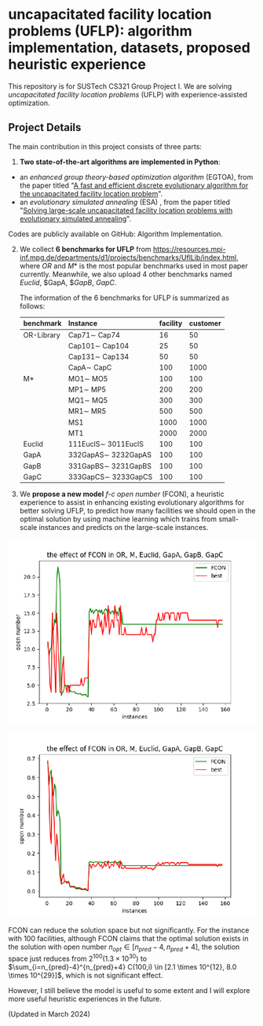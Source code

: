 # uncapacitated facility location problems (UFLP): algorithm implementation, datasets, proposed heuristic experience
This repository is for SUSTech CS321 Group Project Ⅰ. We are solving *uncapacitated facility location problems* (UFLP) with experience-assisted optimization. 

## Project Details

The main contribution in this project consists of three parts:

1. **Two state-of-the-art algorithms are implemented in Python**: 

- an *enhanced group theory-based optimization algorithm* (EGTOA), from the paper titled "[A fast and efficient discrete evolutionary algorithm for the uncapacitated facility location problem](https://www.sciencedirect.com/science/article/pii/S0957417422019960)".
- an *evolutionary simulated annealing* (ESA) , from the paper titled "[Solving large-scale uncapacitated facility location problems with evolutionary simulated annealing](https://www.tandfonline.com/doi/abs/10.1080/00207540600621003)".

Codes are publicly available on GitHub: Algorithm Implementation.

2. We collect **6 benchmarks for UFLP** from https://resources.mpi-inf.mpg.de/departments/d1/projects/benchmarks/UflLib/index.html, where $OR$ and $M*$ is the most popular benchmarks used in most paper currently. Meanwhile, we also upload 4 other benchmarks named $Euclid$, $GapA, $$GapB$, $GapC$.

   The information of the 6 benchmarks for UFLP is summarized as follows:

   | benchmark  | Instance            | facility | customer |
   | ---------- | ------------------- | -------- | -------- |
   | OR-Library | Cap71∼ Cap74        | 16       | 50       |
   |            | Cap101∼ Cap104      | 25       | 50       |
   |            | Cap131∼ Cap134      | 50       | 50       |
   |            | CapA∼ CapC          | 100      | 1000     |
   | M*         | MO1∼ MO5            | 100      | 100      |
   |            | MP1∼ MP5            | 200      | 200      |
   |            | MQ1∼ MQ5            | 300      | 300      |
   |            | MR1∼ MR5            | 500      | 500      |
   |            | MS1                 | 1000     | 1000     |
   |            | MT1                 | 2000     | 2000     |
   | Euclid     | 111EuclS∼ 3011EuclS | 100      | 100      |
   | GapA       | 332GapAS∼ 3232GapAS | 100      | 100      |
   | GapB       | 331GapBS∼ 3231GapBS | 100      | 100      |
   | GapC       | 333GapCS∼ 3233GapCS | 100      | 100      |
   
3. We **propose a new model** *f-c open number* (FCON), a heuristic experience to assist in enhancing existing evolutionary algorithms for better solving UFLP, to predict how many facilities we should open in the optimal solution by using machine learning which trains from small-scale instances and predicts on the large-scale instances. 

![image-20240401143557099](README.assets/image-20240401143557099.png)

![image-20240401143633134](README.assets/image-20240401143633134.png)

FCON can reduce the solution space but not significantly. For the instance with 100 facilities, although FCON claims that the optimal solution exists in the solution with open number $n_{opt} \in [n_{pred}-4, n_{pred}+4]$, the solution space just reduces from $2^{100} (1.3 \times 10^{30})$ to $\sum_{i=n_{pred}-4}^{n_{pred}+4} C(100,i) \in [2.1 \times 10^{12}, 8.0 \times 10^{29}]$, which is not significant effect.

However, I still believe the model is useful to some extent and I will explore more useful heuristic experiences in the future.

(Updated in March 2024)

